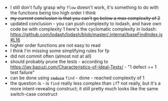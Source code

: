 - I still don't fully grasp why `flow` doesn't work, it's something to do with the functions being too high order I think
- ~~my current conclusion is that you can't go below a max complexity of 2~~
- updated conclusion - you can push complexity to lodash, and have own code be with complexity 1
  here's the cyclomatic complexity in lodash: https://github.com/lodash/lodash/blob/master/.internal/baseFindIndex.js#L16
- higher order functions are not easy to read
- I think I'm missing some simplifying rules for fp
- did not commit often (almost not at all)
- should probably prune the tests - according to https://jay.bazuzi.com/Characteristics-of-Ideal-Tests/ - "1 defect == 1 test failure"
- can be done using ~~`reduce`~~ `find` - done - reached complexity of 1
- the question is - is `find` really less complex than `if`? not really, but it's a more intent-revealing construct; it still pretty much looks like the same switch-case construct
